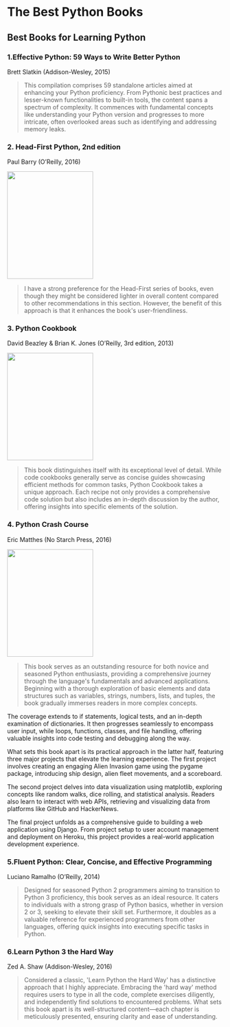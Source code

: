 # The Best Python Books

## Best Books for Learning Python

### 1.Effective Python: 59 Ways to Write Better Python
Brett Slatkin (Addison-Wesley, 2015)
> This compilation comprises 59 standalone articles aimed at enhancing your Python proficiency. From Pythonic best practices and lesser-known functionalities to built-in tools, the content spans a spectrum of complexity. It commences with fundamental concepts like understanding your Python version and progresses to more intricate, often overlooked areas such as identifying and addressing memory leaks.


### 2. Head-First Python, 2nd edition
Paul Barry (O’Reilly, 2016)

<img src="https://github.com/ltcbuzy/The-Best-Python-Books/assets/96268218/a6627bcc-f30c-4051-a0c5-9e0597e29384" width="200" height="250">

> I have a strong preference for the Head-First series of books, even though they might be considered lighter in overall content compared to other recommendations in this section. However, the benefit of this approach is that it enhances the book's user-friendliness.

### 3. Python Cookbook
David Beazley & Brian K. Jones (O’Reilly, 3rd edition, 2013)

<img src="https://github.com/ltcbuzy/The-Best-Python-Books/assets/96268218/2911dbb9-a9fd-4774-bf85-d8fc95f79f96" width="200" height="250">

> This book distinguishes itself with its exceptional level of detail. While code cookbooks generally serve as concise guides showcasing efficient methods for common tasks, Python Cookbook takes a unique approach. Each recipe not only provides a comprehensive code solution but also includes an in-depth discussion by the author, offering insights into specific elements of the solution.


### 4. Python Crash Course
Eric Matthes (No Starch Press, 2016)

<img src="https://github.com/ltcbuzy/The-Best-Python-Books/assets/96268218/bce35639-9a3a-4e0a-94fc-2c3f9cd463cb" width="200" height="250">

> This book serves as an outstanding resource for both novice and seasoned Python enthusiasts, providing a comprehensive journey through the language's fundamentals and advanced applications. Beginning with a thorough exploration of basic elements and data structures such as variables, strings, numbers, lists, and tuples, the book gradually immerses readers in more complex concepts.

The coverage extends to if statements, logical tests, and an in-depth examination of dictionaries. It then progresses seamlessly to encompass user input, while loops, functions, classes, and file handling, offering valuable insights into code testing and debugging along the way.

What sets this book apart is its practical approach in the latter half, featuring three major projects that elevate the learning experience. The first project involves creating an engaging Alien Invasion game using the pygame package, introducing ship design, alien fleet movements, and a scoreboard.

The second project delves into data visualization using matplotlib, exploring concepts like random walks, dice rolling, and statistical analysis. Readers also learn to interact with web APIs, retrieving and visualizing data from platforms like GitHub and HackerNews.

The final project unfolds as a comprehensive guide to building a web application using Django. From project setup to user account management and deployment on Heroku, this project provides a real-world application development experience.

### 5.Fluent Python: Clear, Concise, and Effective Programming
Luciano Ramalho (O’Reilly, 2014)
>Designed for seasoned Python 2 programmers aiming to transition to Python 3 proficiency, this book serves as an ideal resource. It caters to individuals with a strong grasp of Python basics, whether in version 2 or 3, seeking to elevate their skill set. Furthermore, it doubles as a valuable reference for experienced programmers from other languages, offering quick insights into executing specific tasks in Python.

### 6.Learn Python 3 the Hard Way
Zed A. Shaw (Addison-Wesley, 2016)
> Considered a classic, 'Learn Python the Hard Way' has a distinctive approach that I highly appreciate. Embracing the 'hard way' method requires users to type in all the code, complete exercises diligently, and independently find solutions to encountered problems. What sets this book apart is its well-structured content—each chapter is meticulously presented, ensuring clarity and ease of understanding.
